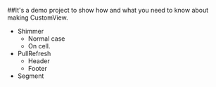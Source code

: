 ##It's a demo project to show how and what you need to know about making CustomView.

- Shimmer
	- Normal case
	- On cell.
- PullRefresh
	- Header
	- Footer
- Segment
